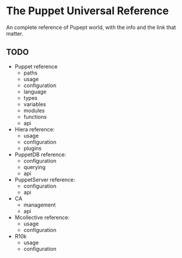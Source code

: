 # The Puppet Universal Reference

An complete reference of Pupept world, with the info and the link that matter.

## TODO 

- Puppet reference
  - paths
  - usage
  - configuration
  - language
  - types
  - variables
  - modules
  - functions
  - api
- Hiera reference:
  - usage
  - configuration
  - plugins
- PuppetDB reference:
  - configuration
  - querying
  - api
- PuppetServer reference:
  - configuration
  - api
- CA
  - management
  - api
- Mcollective reference:
  - usage
  - configuration
- R10k
  - usage
  - configuration

